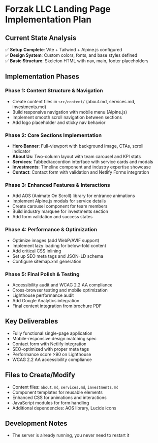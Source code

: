 # Forzak LLC Landing Page Implementation Plan

## Current State Analysis

✅ **Setup Complete**: Vite + Tailwind + Alpine.js configured  
✅ **Design System**: Custom colors, fonts, and base styles defined  
✅ **Basic Structure**: Skeleton HTML with nav, main, footer placeholders  

## Implementation Phases

### Phase 1: Content Structure & Navigation

- Create content files in `src/content/` (about.md, services.md, investments.md)
- Build responsive navigation with mobile menu (Alpine.js)
- Implement smooth scroll navigation between sections
- Add logo placeholder and sticky nav behavior

### Phase 2: Core Sections Implementation

- **Hero Banner**: Full-viewport with background image, CTAs, scroll indicator
- **About Us**: Two-column layout with team carousel and KPI stats
- **Services**: Tabbed/accordion interface with service cards and modals
- **Investments**: Timeline component and industry expertise showcase
- **Contact**: Contact form with validation and Netlify Forms integration

### Phase 3: Enhanced Features & Interactions

- Add AOS (Animate On Scroll) library for entrance animations
- Implement Alpine.js modals for service details
- Create carousel component for team members
- Build industry marquee for investments section
- Add form validation and success states

### Phase 4: Performance & Optimization

- Optimize images (add WebP/AVIF support)
- Implement lazy loading for below-fold content
- Add critical CSS inlining
- Set up SEO meta tags and JSON-LD schema
- Configure sitemap.xml generation

### Phase 5: Final Polish & Testing

- Accessibility audit and WCAG 2.2 AA compliance
- Cross-browser testing and mobile optimization
- Lighthouse performance audit
- Add Google Analytics integration
- Final content integration from brochure PDF

## Key Deliverables

- Fully functional single-page application
- Mobile-responsive design matching spec
- Contact form with Netlify integration
- SEO-optimized with proper meta tags
- Performance score >90 on Lighthouse
- WCAG 2.2 AA accessibility compliance

## Files to Create/Modify

- Content files: `about.md`, `services.md`, `investments.md`
- Component templates for reusable elements
- Enhanced CSS for animations and interactions
- JavaScript modules for form handling
- Additional dependencies: AOS library, Lucide icons

## Development Notes

- The server is already running, you never need to restart it